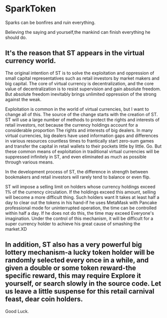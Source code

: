 # SparkToken
Sparks can be bonfires and ruin everything.

Believing the saying and yourself,the mankind can finish everything he should do.

It's the reason that ST appears in the virtual currency world.
----------------------------

The original intention of ST is to solve the exploitation and oppression of small capital representatives such as retail investors by market makers and big capital. The core of virtual currency is decentralization, and the core value of decentralization is to resist supervision and gain absolute freedom. But absolute freedom inevitably brings unlimited oppression of the strong against the weak.

Exploitation is common in the world of virtual currencies, but I want to change all of this. The source of the change starts with the creation of ST. ST will use a large number of methods to protect the rights and interests of retail investors, not because the currency holdings account for a considerable proportion The rights and interests of big dealers. In many virtual currencies, big dealers have used information gaps and differences in various resources countless times to frantically start zero-sum games and transfer the capital in retail wallets to their pockets little by little. Go. But these common means of exploitation in traditional virtual currencies will be suppressed infinitely in ST, and even eliminated as much as possible through various means.

In the development process of ST, the difference in strength between bookmakers and retail investors will rarely tend to balance or even flip.

ST will impose a selling limit on holders whose currency holdings exceed 1% of the currency circulation. If the holdings exceed this amount, selling will become a more difficult thing. Such holders want It takes at least half a day to clear out the tokens in his hand-if he uses MetaMask with Pancake professional mode for uninterrupted operation, the time can be controlled within half a day. If he does not do this, the time may exceed Everyone's imagination. Under the control of this mechanism, it will be difficult for a super currency holder to achieve his great cause of smashing the market.XD

In addition, ST also has a very powerful big lottery mechanism-a lucky token holder will be randomly selected every once in a while, and given a double or some token reward-the specific reward, this may require Explore it yourself, or search slowly in the source code. Let us leave a little suspense for this retail carnival feast, dear coin holders.
----------------------------
Good Luck.
